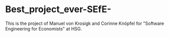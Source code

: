 # Best_project_ever-SEfE-
This is the project of Manuel von Krosigk and Corinne Knöpfel for "Software Engineering for Economists" at HSG. 
